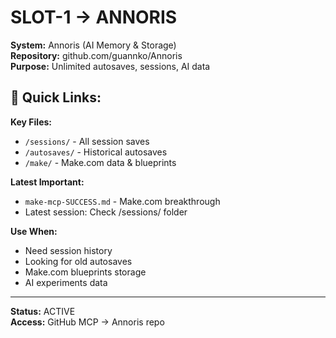 # SLOT-1 → ANNORIS

**System:** Annoris (AI Memory & Storage)  
**Repository:** github.com/guannko/Annoris  
**Purpose:** Unlimited autosaves, sessions, AI data

## 🔗 Quick Links:

**Key Files:**
- `/sessions/` - All session saves
- `/autosaves/` - Historical autosaves
- `/make/` - Make.com data & blueprints

**Latest Important:**
- `make-mcp-SUCCESS.md` - Make.com breakthrough
- Latest session: Check /sessions/ folder

**Use When:**
- Need session history
- Looking for old autosaves
- Make.com blueprints storage
- AI experiments data

---

**Status:** ACTIVE  
**Access:** GitHub MCP → Annoris repo
